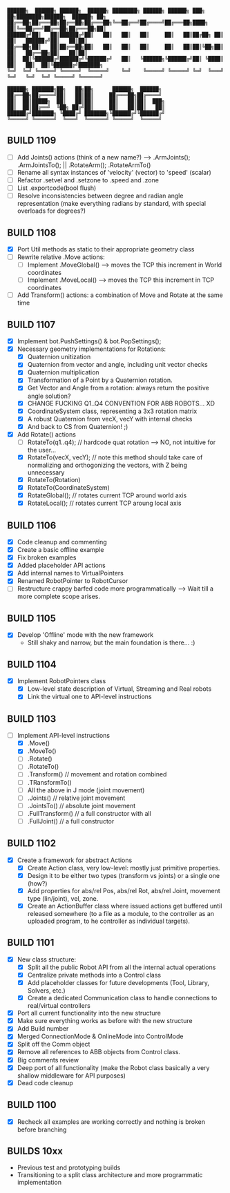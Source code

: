 ```text
██████╗  ██████╗ ██████╗  ██████╗ ████████╗ ██████╗ ██████╗ ███╗   ██╗████████╗██████╗  ██████╗ ██╗     
██╔══██╗██╔═══██╗██╔══██╗██╔═══██╗╚══██╔══╝██╔════╝██╔═══██╗████╗  ██║╚══██╔══╝██╔══██╗██╔═══██╗██║     
██████╔╝██║   ██║██████╔╝██║   ██║   ██║   ██║     ██║   ██║██╔██╗ ██║   ██║   ██████╔╝██║   ██║██║     
██╔══██╗██║   ██║██╔══██╗██║   ██║   ██║   ██║     ██║   ██║██║╚██╗██║   ██║   ██╔══██╗██║   ██║██║     
██║  ██║╚██████╔╝██████╔╝╚██████╔╝   ██║   ╚██████╗╚██████╔╝██║ ╚████║   ██║   ██║  ██║╚██████╔╝███████╗
╚═╝  ╚═╝ ╚═════╝ ╚═════╝  ╚═════╝    ╚═╝    ╚═════╝ ╚═════╝ ╚═╝  ╚═══╝   ╚═╝   ╚═╝  ╚═╝ ╚═════╝ ╚══════╝
                                                                                                        
██████╗ ███████╗██╗   ██╗██╗      ██████╗  ██████╗ 
██╔══██╗██╔════╝██║   ██║██║     ██╔═══██╗██╔════╝ 
██║  ██║█████╗  ██║   ██║██║     ██║   ██║██║  ███╗
██║  ██║██╔══╝  ╚██╗ ██╔╝██║     ██║   ██║██║   ██║
██████╔╝███████╗ ╚████╔╝ ███████╗╚██████╔╝╚██████╔╝
╚═════╝ ╚══════╝  ╚═══╝  ╚══════╝ ╚═════╝  ╚═════╝ 
```

## BUILD 1109
- [ ] Add Joints() actions (think of a new name?) --> .ArmJoints(); .ArmJointsTo(); || .RotateArm(); .RotateArmTo()
- [ ] Rename all syntax instances of 'velocity' (vector) to 'speed' (scalar)
- [ ] Refactor .setvel and .setzone to .speed and .zone
- [ ] List<string> .exportcode(bool flush)
- [ ] Resolve inconsistencies between degree and radian angle representation (make everything radians by standard, with special overloads for degrees?)

## BUILD 1108
- [x] Port Util methods as static to their appropriate geometry class 
- [ ] Rewrite relative .Move actions:
    - [ ] Implement .MoveGlobal() --> moves the TCP this increment in World coordinates
    - [ ] Implement .MoveLocal() --> moves the TCP this increment in TCP coordinates
- [ ] Add Transform() actions: a combination of Move and Rotate at the same time

## BUILD 1107
- [x] Implement bot.PushSettings() & bot.PopSettings();
- [x] Necessary geometry implementations for Rotations:
    - [x] Quaternion unitization
    - [x] Quaternion from vector and angle, including unit vector checks
    - [x] Quaternion multiplication
    - [x] Transformation of a Point by a Quaternion rotation.
    - [x] Get Vector and Angle from a rotation: always return the positive angle solution?
    - [x] CHANGE FUCKING Q1..Q4 CONVENTION FOR ABB ROBOTS... XD
    - [x] CoordinateSystem class, representing a 3x3 rotation matrix
    - [x] A robust Quaternion from vecX, vecY with internal checks
    - [x] And back to CS from Quaternion! ;)
- [x] Add Rotate() actions
    - [ ] RotateTo(q1..q4);                     // hardcode quat rotation --> NO, not intuitive for the user... 
    - [x] RotateTo(vecX, vecY);                 // note this method should take care of normalizing and orthogonizing the vectors, with Z being unnecessary
    - [x] RotateTo(Rotation)
    - [x] RotateTo(CoordinateSystem)
    - [x] RotateGlobal();  // rotates current TCP around world axis
    - [x] RotateLocal();   // rotates current TCP aroung local axis

## BUILD 1106
- [x] Code cleanup and commenting
- [x] Create a basic offline example
- [x] Fix broken examples
- [x] Added placeholder API actions
- [x] Add internal names to VirtualPointers
- [x] Renamed RobotPointer to RobotCursor
- [ ] Restructure crappy barfed code more programmatically --> Wait till a more complete scope arises.

## BUILD 1105
- [x] Develop 'Offline' mode with the new framework 
    + Still shaky and narrow, but the main foundation is there... :)

## BUILD 1104
- [x] Implement RobotPointers class
    - [x] Low-level state description of Virtual, Streaming and Real robots
    - [x] Link the virtual one to API-level instructions

## BUILD 1103
- [ ] Implement API-level instructions
    - [x] .Move()
    - [x] .MoveTo()
    - [ ] .Rotate()
    - [ ] .RotateTo()
    - [ ] .Transform()  // movement and rotation combined
    - [ ] .TRansformTo()
    - [ ] All the above in J mode (joint movement)
    - [ ] .Joints()    // relative joint movement
    - [ ] .JointsTo()  // absolute joint movement
    - [ ] .FullTransform()  // a full constructor with all 
    - [ ] .FullJoint()      // a full constructor

## BUILD 1102
- [x] Create a framework for abstract Actions
    - [x] Create Action class, very low-level: mostly just primitive properties.
    - [x] Design it to be either two types (transform vs joints) or a single one (how?)
    - [x] Add properties for abs/rel Pos, abs/rel Rot, abs/rel Joint, movement type (lin/joint), vel, zone.
    - [x] Create an ActionBuffer class where issued actions get buffered until released somewhere (to a file as a module, to the controller as an uploaded program, to he controller as individual targets).

## BUILD 1101
- [x] New class structure: 
    - [x] Split all the public Robot API from all the internal actual operations
    - [x] Centralize private methods into a Control class
    - [x] Add placeholder classes for future developments (Tool, Library, Solvers, etc.)
    - [x] Create a dedicated Communication class to handle connections to real/virtual controllers
- [x] Port all current functionality into the new structure
- [x] Make sure everything works as before with the new structure
- [x] Add Build number 
- [x] Merged ConnectionMode & OnlineMode into ControlMode 
- [x] Split off the Comm object
- [x] Remove all references to ABB objects from Control class.
- [x] Big comments review
- [x] Deep port of all functionality (make the Robot class basically a very shallow middleware for API purposes)
- [x] Dead code cleanup

## BUILD 1100
- [x] Recheck all examples are working correctly and nothing is broken before branching

## BUILDS 10xx
- Previous test and prototyping builds
- Transitioning to a split class architecture and more programmatic implementation



